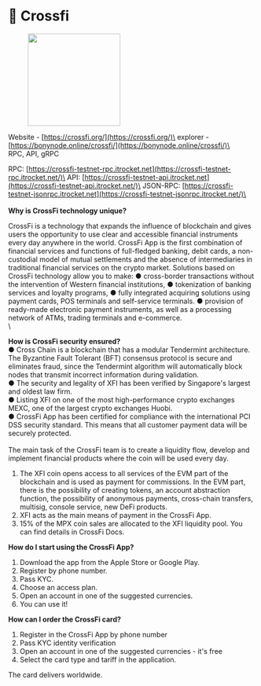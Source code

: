 # 🚀 Crossfi

<figure><img src="https://itrocket.net/_next/image/?url=%2F_next%2Fstatic%2Fmedia%2Fcrossfi.02179603.jpg&#x26;w=96&#x26;q=75" alt="" width="188"><figcaption></figcaption></figure>

Website - [https://crossfi.org/](https://crossfi.org/)\
explorer - [https://bonynode.online/crossfi/](https://bonynode.online/crossfi/)\
\
RPC, API, gRPC

RPC: [https://crossfi-testnet-rpc.itrocket.net](https://crossfi-testnet-rpc.itrocket.net/)\
API: [https://crossfi-testnet-api.itrocket.net](https://crossfi-testnet-api.itrocket.net/)\
JSON-RPC: [https://crossfi-testnet-jsonrpc.itrocket.net](https://crossfi-testnet-jsonrpc.itrocket.net/)\
\
\
**Why is CrossFi technology unique?**&#x20;

CrossFi is a technology that expands the influence of blockchain and gives users the opportunity to use clear and accessible financial instruments every day anywhere in the world. CrossFi App is the first combination of financial services and functions of full-fledged banking, debit cards, a non-custodial model of mutual settlements and the absence of intermediaries in traditional financial services on the crypto market. Solutions based on CrossFi technology allow you to make: ● cross-border transactions without the intervention of Western financial institutions, ● tokenization of banking services and loyalty programs, ● fully integrated acquiring solutions using payment cards, POS terminals and self-service terminals. ● provision of ready-made electronic payment instruments, as well as a processing network of ATMs, trading terminals and e-commerce.\
\


**How is CrossFi security ensured?** \
● Cross Chain is a blockchain that has a modular Tendermint architecture. The Byzantine Fault Tolerant (BFT) consensus protocol is secure and eliminates fraud, since the Tendermint algorithm will automatically block nodes that transmit incorrect information during validation. \
● The security and legality of XFI has been verified by Singapore's largest and oldest law firm. \
● Listing XFI on one of the most high-performance crypto exchanges MEXC, one of the largest crypto exchanges Huobi. \
● CrossFi App has been certified for compliance with the international PCI DSS security standard. This means that all customer payment data will be securely protected. \
\
The main task of the CrossFi team is to create a liquidity flow, develop and implement financial products where the coin will be used every day.

1. The XFI coin opens access to all services of the EVM part of the blockchain and is used as payment for commissions. In the EVM part, there is the possibility of creating tokens, an account abstraction function, the possibility of anonymous payments, cross-chain transfers, multisig, console service, new DeFi products.
2. XFI acts as the main means of payment in the CrossFi App.
3. 15% of the MPX coin sales are allocated to the XFI liquidity pool. You can find details in CrossFi Docs.

**How do I start using the CrossFi App?**

1. Download the app from the Apple Store or Google Play.
2. Register by phone number.
3. Pass KYC.
4. Choose an access plan.
5. Open an account in one of the suggested currencies.
6. You can use it!

**How can I order the CrossFi card?**

1. Register in the CrossFi App by phone number
2. Pass KYC identity verification
3. Open an account in one of the suggested currencies - it's free
4. Select the card type and tariff in the application.

The card delivers worldwide.



### &#x20;<a href="#rpc" id="rpc"></a>
